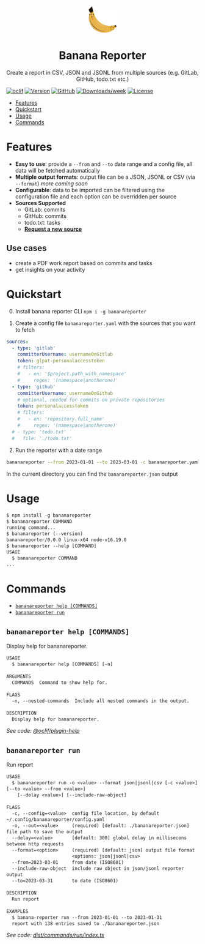 
<p align="center">
<img src="docs/assets/banana-reporter-logo.png" alt="Banana Reporter Logo" height="70px"/>
</p>
<h1 align="center">Banana Reporter</h1>
<p align="center">Create a report in CSV, JSON and JSONL from multiple sources (e.g. GitLab, GitHub, todo.txt etc.)</p>


[![oclif](https://img.shields.io/badge/cli-oclif-brightgreen.svg)](https://oclif.io)
[![Version](https://img.shields.io/npm/v/bananareporter.svg)](https://npmjs.org/package/bananareporter)
[![GitHub](https://github.com/nya1/bananareporter/actions/workflows/test.yml/badge.svg)](https://github.com/nya1/bananareporter/actions/workflows/test.yml)
[![Downloads/week](https://img.shields.io/npm/dw/bananareporter.svg)](https://npmjs.org/package/bananareporter)
[![License](https://img.shields.io/npm/l/bananareporter.svg)](https://github.com/nya1/bananareporter/blob/main/package.json)

<!-- toc -->
* [Features](#features)
* [Quickstart](#quickstart)
* [Usage](#usage)
* [Commands](#commands)
<!-- tocstop -->

# Features

- **Easy to use**: provide a `--from` and `--to` date range and a config file, all data will be fetched automatically
- **Multiple output formats**: output file can be a JSON, JSONL or CSV (via `--format`) _more coming soon_
- **Configurable**: data to be imported can be filtered using the configuration file and each option can be overridden per source
- **Sources Supported**
  - GitLab: commits
  - GitHub: commits
  - todo.txt: tasks
  - **[Request a new source](https://github.com/nya1/bananareporter/issues/new?assignees=&labels=enhancement&template=new-source-request.md&title=)**

## Use cases

- create a PDF work report based on commits and tasks
- get insights on your activity 

# Quickstart

0. Install banana reporter CLI `npm i -g bananareporter`

1. Create a config file `bananareporter.yaml` with the sources that you want to fetch

```yaml
sources:
  - type: 'gitlab'
    committerUsername: usernameOnGitlab
    token: glpat-personalaccesstoken
    # filters:
    #   - on: '$project.path_with_namespace'
    #     regex: '(namespace|anotherone)'
  - type: 'github'
    committerUsername: usernameOnGithub
    # optional, needed for commits on private repositories
    token: personalaccesstoken
    # filters:
    #   - on: 'repository.full_name'
    #     regex: '(namespace|anotherone)'
  # - type: 'todo.txt'
  #   file: './todo.txt'
```

2. Run the reporter with a date range

```sh
bananareporter --from 2023-01-01 --to 2023-03-01 -c bananareporter.yaml
```

In the current directory you can find the `bananareporter.json` output


# Usage
<!-- usage -->
```sh-session
$ npm install -g bananareporter
$ bananareporter COMMAND
running command...
$ bananareporter (--version)
bananareporter/0.0.0 linux-x64 node-v16.19.0
$ bananareporter --help [COMMAND]
USAGE
  $ bananareporter COMMAND
...
```
<!-- usagestop -->
# Commands
<!-- commands -->
* [`bananareporter help [COMMANDS]`](#bananareporter-help-commands)
* [`bananareporter run`](#bananareporter-run)

## `bananareporter help [COMMANDS]`

Display help for bananareporter.

```
USAGE
  $ bananareporter help [COMMANDS] [-n]

ARGUMENTS
  COMMANDS  Command to show help for.

FLAGS
  -n, --nested-commands  Include all nested commands in the output.

DESCRIPTION
  Display help for bananareporter.
```

_See code: [@oclif/plugin-help](https://github.com/oclif/plugin-help/blob/v5.2.7/src/commands/help.ts)_

## `bananareporter run`

Run report

```
USAGE
  $ bananareporter run -o <value> --format json|jsonl|csv [-c <value>] [--to <value> --from <value>]
    [--delay <value>] [--include-raw-object]

FLAGS
  -c, --config=<value>  config file location, by default ~/.config/bananareporter/config.yaml
  -o, --out=<value>     (required) [default: ./bananareporter.json] file path to save the output
  --delay=<value>       [default: 300] global delay in millisecons between http requests
  --format=<option>     (required) [default: json] output file format
                        <options: json|jsonl|csv>
  --from=2023-03-01     from date (ISO8601)
  --include-raw-object  include raw object in json/jsonl reporter output
  --to=2023-03-31       to date (ISO8601)

DESCRIPTION
  Run report

EXAMPLES
  $ banana-reporter run --from 2023-01-01 --to 2023-01-31
  report with 138 entries saved to ./bananareporter.json
```

_See code: [dist/commands/run/index.ts](https://github.com/nya1/bananareporter/blob/v0.0.0/dist/commands/run/index.ts)_
<!-- commandsstop -->
